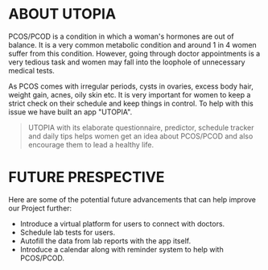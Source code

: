 # ABOUT UTOPIA
PCOS/PCOD is a condition in which a woman's hormones are out of balance. It is a very common metabolic condition and around 1 in 4 women suffer from this condition. However, going through doctor appointments is a very tedious task and women may fall into the loophole of unnecessary medical tests. 

As PCOS comes with irregular periods, cysts in ovaries, excess body hair, weight gain, acnes, oily skin etc. It is very important for women to keep a strict check on their schedule and keep things in control. To help with this issue we have built an app "UTOPIA".
> UTOPIA with its elaborate questionnaire, predictor, schedule tracker and daily tips helps women get an idea about PCOS/PCOD and also encourage them to lead a healthy life.


# FUTURE PRESPECTIVE
Here are some of the potential future advancements that can help improve our Project further:
- Introduce a virtual platform for users to connect with doctors.
- Schedule lab tests for users.
- Autofill the data from lab reports with the app itself.
- Introduce a calendar along with reminder system to help with PCOS/PCOD.
